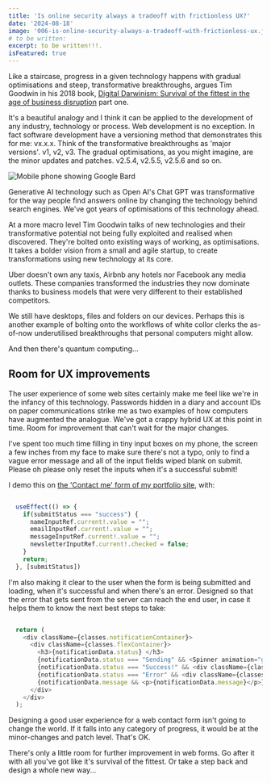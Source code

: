```yaml
---
title: 'Is online security always a tradeoff with frictionless UX?'
date: '2024-08-18'
image: '006-is-online-security-always-a-tradeoff-with-frictionless-ux.jpg'
# to be written:
excerpt: to be written!!!.
isFeatured: true
---
```


Like a staircase, progress in a given technology happens with gradual optimisations and steep, transformative breakthroughs, argues Tim Goodwin in his 2018 book, [Digital Darwinism: Survival of the fittest in the age of business disruption](https://digitaldarwinism.shop/) part one. 

It's a beautiful analogy and I think it can be applied to the development of any industry, technology or process. Web development is no exception. In fact software development have a versioning method that demonstrates this for me: vx.x.x. Think of the transformative breakthroughs as 'major versions'. v1, v2, v3. The gradual optimisations, as you might imagine, are the minor updates and patches. v2.5.4, v2.5.5, v2.5.6 and so on. 

![Mobile phone showing Google Bard](chat-gpt-bard.jpg)

Generative AI technology such as Open AI's Chat GPT was transformative for the way people find answers online by changing the technology behind search engines. We've got years of optimisations of this technology ahead. 

At a more macro level Tim Goodwin talks of new technologies and their transformative potential not being fully exploited and realised when discovered. They're bolted onto existing ways of working, as optimisations. It takes a bolder vision from a small and agile startup, to create transformations using new technology at its core. 

Uber doesn't own any taxis, Airbnb any hotels nor Facebook any media outlets. These companies transformed the industries they now dominate thanks to business models that were very different to their established competitors. 

We still have desktops, files and folders on our devices. Perhaps this is another example of bolting onto the workflows of white collor clerks the as-of-now underutilised breakthroughs that personal computers might allow. 

And then there's quantum computing...

## Room for UX improvements

The user experience of some web sites certainly make me feel like we're in the infancy of this technology. Passwords hidden in a diary and account IDs on paper communications strike me as two examples of how computers have augmented the analogue. We've got a crappy hybrid UX at this point in time. Room for improvement that can't wait for the major changes. 

I've spent too much time filling in tiny input boxes on my phone, the screen a few inches from my face to make sure there's not a typo, only to find a vague error message and all of the input fields wiped blank on submit. Please oh please only reset the inputs when it's a successful submit!

I demo this on [the 'Contact me' form of my portfolio site](https://tim-cavey-portfolio.vercel.app/#contact), with: 

```js

  useEffect(() => {
    if(submitStatus === "success") {
      nameInputRef.current!.value = "";
      emailInputRef.current!.value = "";
      messageInputRef.current!.value = "";
      newsletterInputRef.current!.checked = false;
    }
    return;
  }, [submitStatus])

```

I'm also making it clear to the user when the form is being submitted and loading, when it's successful and when there's an error. Designed so that the error that gets sent from the server can reach the end user, in case it helps them to know the next best steps to take:

```js

  return (
    <div className={classes.notificationContainer}>
      <div className={classes.flexContainer}>
        <h3>{notificationData.status} </h3>
        {notificationData.status === "Sending" && <Spinner animation="grow" variant="light" />}
        {notificationData.status === "Success!" && <div className={classes.iconContainer}><Image width={50} height={50} src={tickIcon} alt="Success"/></div>}
        {notificationData.status === "Error" && <div className={classes.iconContainer}><Image width={50} height={50} src={crossIcon} alt="Error"/></div>}
        {notificationData.message && <p>{notificationData.message}</p>}
      </div>
    </div>
  );

```

Designing a good user experience for a web contact form isn't going to change the world. If it falls into any category of progress, it would be at the minor-changes and patch level. That's OK. 

There's only a little room for further improvement in web forms. Go after it with all you've got like it's survival of the fittest. Or take a step back and design a whole new way...